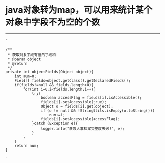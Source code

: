 # java对象转为map，可以用来统计某个对象中字段不为空的个数
---

`

 	/**
     * 获取对象字段有值的字段和
     * @param object
     * @return
     */
    private int objectFields(Object object){
        int num=0;
        Field[] fields=object.getClass().getDeclaredFields();
        if(fields!=null && fields.length>0){
            for(int i=0;i<fields.length;i++){
                try{
                    boolean accessFlag = fields[i].isAccessible();
                    fields[i].setAccessible(true);
                    Object o = fields[i].get(object);
                    if (o != null && !StringUtils.isEmpty(o.toString()))
                        num+=1;
                    fields[i].setAccessible(accessFlag);
                }catch (Exception e){
                    logger.info("获取人事档案完整度失败!", e);
                }
            }
        }
        return num;
    }

`